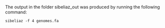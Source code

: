 The output in the folder sibeliaz_out was produced by running the following
command:

	sibeliaz -f 4 genomes.fa
